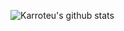 ![Karroteu's github stats](https://github-readme-stats.vercel.app/api?username=karroteu&count_private=true&show_icons=true&include_all_commits=true&hide_border=true&count_private=true&theme=radical&bg_color=00000000)
